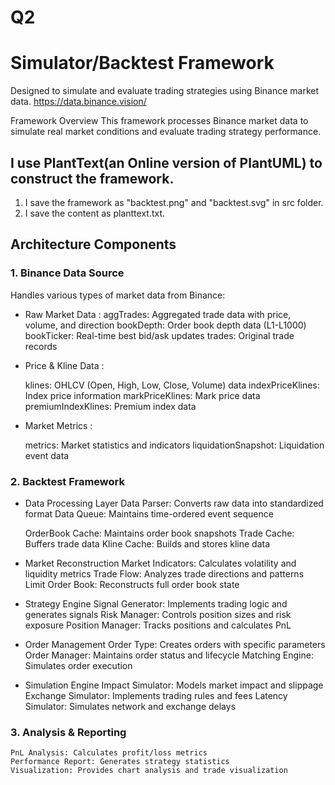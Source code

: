 # Q2
# Simulator/Backtest Framework
Designed to simulate and evaluate trading strategies using Binance market data.
https://data.binance.vision/

Framework Overview
This framework processes Binance market data to simulate real market conditions and evaluate trading strategy performance.

## I use PlantText(an Online version of PlantUML) to construct the framework.
1. I save the framework as "backtest.png" and "backtest.svg" in src folder.
2. I save the content as planttext.txt. 

## Architecture Components
### 1. Binance Data Source
Handles various types of market data from Binance:
* Raw Market Data :
    aggTrades: Aggregated trade data with price, volume, and direction
    bookDepth: Order book depth data (L1-L1000)
    bookTicker: Real-time best bid/ask updates
    trades: Original trade records

* Price & Kline Data :

    klines: OHLCV (Open, High, Low, Close, Volume) data
    indexPriceKlines: Index price information
    markPriceKlines: Mark price data
    premiumIndexKlines: Premium index data

* Market Metrics :

    metrics: Market statistics and indicators
    liquidationSnapshot: Liquidation event data

### 2. Backtest Framework
* Data Processing Layer
    Data Parser: Converts raw data into standardized format
    Data Queue: Maintains time-ordered event sequence

    OrderBook Cache: Maintains order book snapshots
    Trade Cache: Buffers trade data
    Kline Cache: Builds and stores kline data

* Market Reconstruction
    Market Indicators: Calculates volatility and liquidity metrics
    Trade Flow: Analyzes trade directions and patterns
    Limit Order Book: Reconstructs full order book state

* Strategy Engine
    Signal Generator: Implements trading logic and generates signals
    Risk Manager: Controls position sizes and risk exposure
    Position Manager: Tracks positions and calculates PnL

* Order Management
    Order Type: Creates orders with specific parameters
    Order Manager: Maintains order status and lifecycle
    Matching Engine: Simulates order execution

* Simulation Engine
    Impact Simulator: Models market impact and slippage
    Exchange Simulator: Implements trading rules and fees
    Latency Simulator: Simulates network and exchange delays

### 3. Analysis & Reporting
    PnL Analysis: Calculates profit/loss metrics
    Performance Report: Generates strategy statistics
    Visualization: Provides chart analysis and trade visualization